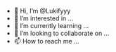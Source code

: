 - 👋 Hi, I’m @Lukifyyy
- 👀 I’m interested in ...
- 🌱 I’m currently learning ...
- 💞️ I’m looking to collaborate on ...
- 📫 How to reach me ...

<!---
Lukifyyy/Lukifyyy is a ✨ special ✨ repository because its `README.md` (this file) appears on your GitHub profile.
You can click the Preview link to take a look at your changes.
--->
